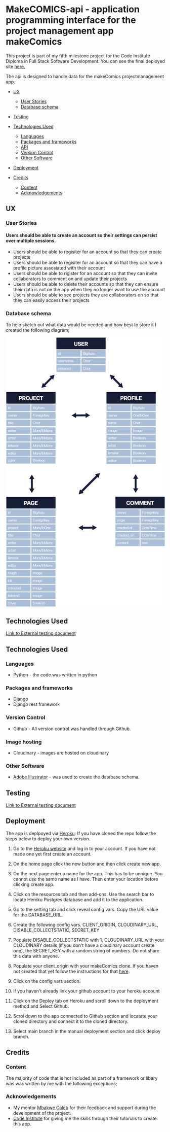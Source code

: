 # **MakeCOMICS-api - application programming interface for the project management app makeComics**

This project is part of my fifth milestone project for the Code Institute Diploma in Full Stack Software Development. 
You can see the final deployed site [here.](https://make-comics.herokuapp.com/)

The api is designed to handle data for the makeComics projectmanagement app.


* [UX](#ux)
    * [User Stories](#user-stories)
    * [Database schema](#database-schema)

* [Testing](#testing)
* [Technologies Used](#technologies-used)
    * [Languages](#languages)
    * [Packages and frameworks](#packages-and-frameworks)
    * [API](#api)
    * [Version Control](#version-control)
    * [Other Software](#other-software)
* [Deployment](#deployment)
* [Credits](#credits)
    * [Content](#content)
    * [Acknowledgements](#acknowledgements)


## UX
### User Stories

#### **Users should be able to create an account so their settings can persist over multiple sessions.** 

* Users should be able to regisiter for an account so that they can create projects 
* Users should be able to regisiter for an account so that they can have a profile picture assosiated with their account
* Users should be able to rigister for an account so that they can invite collaborators to comment on and update their projects
* Users should be able to delete their accounts so that they can ensure their data is not on the app when they no longer want to use the account
* Users should be able to see projects they are collaborators on so that they can easily access their projects

### Database schema

To help sketch out what data would be needed and how best to store it I created the following diagram; 

![Site mock-up](./assets/images/database_schema.png)


## Technologies Used

[Link to External testing document](./TESTING.md)

## Technologies Used

### Languages

* Python - the code was written in python


### Packages and frameworks

* Django
* Django rest franework


### Version Control

* Github - All version control was handled through Github. 

### Image hosting 

* Cloudinary - images are hosted on cloudinary

### Other Software
* [Adobe Illustrator](https://www.adobe.com/uk/products/illustrator.html) - was used to create the database schema. 


## Testing

[Link to External testing document](./TESTING.md)

## Deployment

The app is deplpoyed via [Heroku](https://www.heroku.com/). If you have cloned the repo follow the steps below to deploy your own version. 

1. Go to the [Heroku website](https://heroku.com/) and log in to your account. If you have not made one yet first create an account.

2. On the home page click the new button and then click create new app. 

3. On the next page enter a name for the app. This has to be unnique. You cannot use the same name as I have. Then enter your location before clicking create app. 

4. Click on the resources tab and then add-ons. Use the search bar to locate Heroku Postgres database and add it to the application. 

5. Go to the setting tab and click reveal config vars. Copy the URL value for the DATABASE_URL. 

6. Create the following config vars. CLIENT_ORIGIN, CLOUDINARY_URL, DISABLE_COLLECTSTATIC, SECRET_KEY

7. Populate DISABLE_COLLECTSTATIC with 1,  CLOUDINARY_URL with your CLOUDINARY details (if you don't have a cloudinary account create one), the SECRET_KEY with a random string of numbers. Do not share this data with anyone.  

8. Populate your client_origin with your makeComics clone. If you haven not created that yet follow the instructions for that [here](https://github.com/John-McPherson/advanced-front-end-portfolio-project-front-end).

9. Click on the config vars section. 

10. if you haven't already link your github account to your heroku account

11. Click on the Deploy tab on Heroku and scroll down to the deployment method and Select Github. 

12. Scrol down to the app connected to Github section and locatate your cloned directory and connect it to the cloned directory. 

13. Select main branch in the manual deployment section and click deploy branch. 


## **Credits**

### **Content**

The majority of code that is not included as part of a framework or libary was was written by me with the following exceptions;


### **Acknowledgements** 

* My mentor [Mbakwe Caleb](https://github.com/caleboau2012) for their feedback and support during the development of the project. 
* [Code Institute](https://codeinstitute.net/) for giving me the skills through their tutorials to create this app. 

